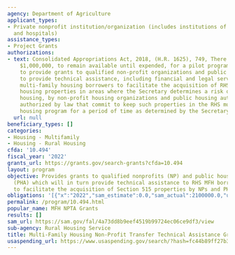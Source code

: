 ```yaml
---
agency: Department of Agriculture
applicant_types:
- Private nonprofit institution/organization (includes institutions of higher education
  and hospitals)
assistance_types:
- Project Grants
authorizations:
- text: Consolidated Appropriations Act, 2018, (H.R. 1625), 749, There is hereby appropriated
    $1,000,000, to remain available until expended, for a pilot program for the Secretary
    to provide grants to qualified non-profit organizations and public housing authorities
    to provide technical assistance, including financial and legal services, to RHS
    multi-family housing borrowers to facilitate the acquisition of RHS multi-family
    housing properties in areas where the Secretary determines a risk of loss of affordable
    housing, by non-profit housing organizations and public housing authorities as
    authorized by law that commit to keep such properties in the RHS multi-family
    housing program for a period of time as determined by the Secretary.
  url: null
beneficiary_types: []
categories:
- Housing - Multifamily
- Housing - Rural Housing
cfda: '10.494'
fiscal_year: '2022'
grants_url: https://grants.gov/search-grants?cfda=10.494
layout: program
objective: Provides grants to qualified nonprofits (NP) and public housing authorities
  (PHA) which will in turn provide technical assistance to RHS MFH borrowers and applicants
  to facilitate the acquisition of Section 515 properties by NPs and PHAs.
obligations: '[{"x":"2022","sam_estimate":0.0,"sam_actual":2100000.0,"usa_spending_actual":0.0},{"x":"2023","sam_estimate":3000000.0,"sam_actual":0.0,"usa_spending_actual":0.0},{"x":"2024","sam_estimate":300000.0,"sam_actual":0.0,"usa_spending_actual":0.0}]'
permalink: /program/10.494.html
popular_name: MFH NPTA Grants
results: []
sam_url: https://sam.gov/fal/4a73dd8b9eef4519b99724ec06ce9df3/view
sub-agency: Rural Housing Service
title: Multi-Family Housing Non-Profit Transfer Technical Assistance Grants
usaspending_url: https://www.usaspending.gov/search/?hash=fc44b89ff27b3b0789b99fdb4d7a6181
---
```

